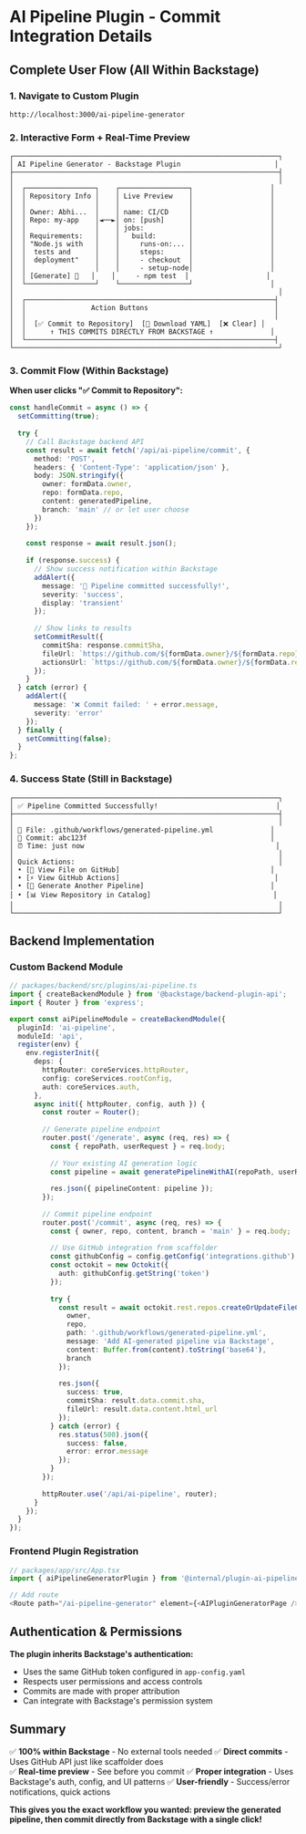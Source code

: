 # AI Pipeline Plugin - Commit Integration Details

## Complete User Flow (All Within Backstage)

### 1. Navigate to Custom Plugin
```
http://localhost:3000/ai-pipeline-generator
```

### 2. Interactive Form + Real-Time Preview
```
┌─────────────────────────────────────────────────────────────────┐
│ AI Pipeline Generator - Backstage Plugin                       │
├─────────────────────────────────────────────────────────────────┤
│                                                                 │
│  ┌─────────────────┐    ┌─────────────────┐                   │
│  │ Repository Info │    │ Live Preview    │                   │
│  │                 │    │                 │                   │
│  │ Owner: Abhi...  │    │ name: CI/CD     │                   │
│  │ Repo: my-app    │◄──►│ on: [push]      │                   │
│  │                 │    │ jobs:           │                   │
│  │ Requirements:   │    │   build:        │                   │
│  │ "Node.js with   │    │     runs-on:... │                   │
│  │  tests and      │    │     steps:      │                   │
│  │  deployment"    │    │     - checkout  │                   │
│  │                 │    │     - setup-node│                   │
│  │ [Generate] 🤖   │    │     - npm test  │                   │
│  └─────────────────┘    └─────────────────┘                   │
│                                                                 │
│  ┌─────────────────────────────────────────────────────────────┤
│  │                Action Buttons                               │
│  │                                                             │
│  │  [✅ Commit to Repository]  [📝 Download YAML]  [❌ Clear] │
│  │      ↑ THIS COMMITS DIRECTLY FROM BACKSTAGE ↑              │
│  └─────────────────────────────────────────────────────────────┤
└─────────────────────────────────────────────────────────────────┘
```

### 3. Commit Flow (Within Backstage)

**When user clicks "✅ Commit to Repository":**

```typescript
const handleCommit = async () => {
  setCommitting(true);
  
  try {
    // Call Backstage backend API
    const result = await fetch('/api/ai-pipeline/commit', {
      method: 'POST',
      headers: { 'Content-Type': 'application/json' },
      body: JSON.stringify({
        owner: formData.owner,
        repo: formData.repo,
        content: generatedPipeline,
        branch: 'main' // or let user choose
      })
    });
    
    const response = await result.json();
    
    if (response.success) {
      // Show success notification within Backstage
      addAlert({
        message: '🎉 Pipeline committed successfully!',
        severity: 'success',
        display: 'transient'
      });
      
      // Show links to results
      setCommitResult({
        commitSha: response.commitSha,
        fileUrl: `https://github.com/${formData.owner}/${formData.repo}/blob/main/.github/workflows/generated-pipeline.yml`,
        actionsUrl: `https://github.com/${formData.owner}/${formData.repo}/actions`
      });
    }
  } catch (error) {
    addAlert({
      message: '❌ Commit failed: ' + error.message,
      severity: 'error'
    });
  } finally {
    setCommitting(false);
  }
};
```

### 4. Success State (Still in Backstage)
```
┌─────────────────────────────────────────────────────────────────┐
│ ✅ Pipeline Committed Successfully!                             │
├─────────────────────────────────────────────────────────────────┤
│                                                                 │
│ 📁 File: .github/workflows/generated-pipeline.yml              │
│ 🔗 Commit: abc123f                                             │
│ ⏰ Time: just now                                               │
│                                                                 │
│ Quick Actions:                                                  │
│ • [🔗 View File on GitHub]                                     │
│ • [⚡ View GitHub Actions]                                      │
│ • [🔄 Generate Another Pipeline]                               │
│ • [📊 View Repository in Catalog]                              │
│                                                                 │
└─────────────────────────────────────────────────────────────────┘
```

## Backend Implementation

### Custom Backend Module
```typescript
// packages/backend/src/plugins/ai-pipeline.ts
import { createBackendModule } from '@backstage/backend-plugin-api';
import { Router } from 'express';

export const aiPipelineModule = createBackendModule({
  pluginId: 'ai-pipeline',
  moduleId: 'api',
  register(env) {
    env.registerInit({
      deps: {
        httpRouter: coreServices.httpRouter,
        config: coreServices.rootConfig,
        auth: coreServices.auth,
      },
      async init({ httpRouter, config, auth }) {
        const router = Router();
        
        // Generate pipeline endpoint
        router.post('/generate', async (req, res) => {
          const { repoPath, userRequest } = req.body;
          
          // Your existing AI generation logic
          const pipeline = await generatePipelineWithAI(repoPath, userRequest);
          
          res.json({ pipelineContent: pipeline });
        });
        
        // Commit pipeline endpoint  
        router.post('/commit', async (req, res) => {
          const { owner, repo, content, branch = 'main' } = req.body;
          
          // Use GitHub integration from scaffolder
          const githubConfig = config.getConfig('integrations.github');
          const octokit = new Octokit({
            auth: githubConfig.getString('token')
          });
          
          try {
            const result = await octokit.rest.repos.createOrUpdateFileContents({
              owner,
              repo,
              path: '.github/workflows/generated-pipeline.yml',
              message: 'Add AI-generated pipeline via Backstage',
              content: Buffer.from(content).toString('base64'),
              branch
            });
            
            res.json({ 
              success: true, 
              commitSha: result.data.commit.sha,
              fileUrl: result.data.content.html_url
            });
          } catch (error) {
            res.status(500).json({ 
              success: false, 
              error: error.message 
            });
          }
        });
        
        httpRouter.use('/api/ai-pipeline', router);
      }
    });
  }
});
```

### Frontend Plugin Registration
```typescript
// packages/app/src/App.tsx
import { aiPipelineGeneratorPlugin } from '@internal/plugin-ai-pipeline-generator';

// Add route
<Route path="/ai-pipeline-generator" element={<AIPluginGeneratorPage />} />
```

## Authentication & Permissions

**The plugin inherits Backstage's authentication:**
- Uses the same GitHub token configured in `app-config.yaml`
- Respects user permissions and access controls
- Commits are made with proper attribution
- Can integrate with Backstage's permission system

## Summary

✅ **100% within Backstage** - No external tools needed
✅ **Direct commits** - Uses GitHub API just like scaffolder does  
✅ **Real-time preview** - See before you commit
✅ **Proper integration** - Uses Backstage's auth, config, and UI patterns
✅ **User-friendly** - Success/error notifications, quick actions

**This gives you the exact workflow you wanted: preview the generated pipeline, then commit directly from Backstage with a single click!**
